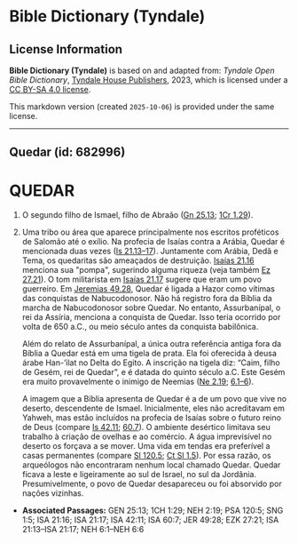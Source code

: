 # Bible Dictionary (Tyndale)

## License Information

**Bible Dictionary (Tyndale)** is based on and adapted from: _Tyndale Open Bible Dictionary_, [Tyndale House Publishers](https://tyndaleopenresources.com/), 2023, which is licensed under a [CC BY-SA 4.0 license](https://creativecommons.org/licenses/by-sa/4.0/legalcode.en).

This markdown version (created `2025-10-06`) is provided under the same license.



--------------------------------

## Quedar (id: 682996)

QUEDAR
======

1. O segundo filho de Ismael, filho de Abraão ([Gn 25\.13](https://ref.ly/Gen25:13); [1Cr 1\.29](https://ref.ly/1Chr1:29)).
2. Uma tribo ou área que aparece principalmente nos escritos proféticos de Salomão até o exílio. Na profecia de Isaías contra a Arábia, Quedar é mencionada duas vezes ([Is 21\.13–17](https://ref.ly/Isa21:13-Isa21:17)). Juntamente com Arábia, Dedã e Tema, os quedaritas são ameaçados de destruição. [Isaías 21\.16](https://ref.ly/Isa21:16) menciona sua "pompa", sugerindo alguma riqueza (veja também [Ez 27\.21](https://ref.ly/Ezek27:21)). O tom militarista em [Isaías 21\.17](https://ref.ly/Isa21:17) sugere que eram um povo guerreiro. Em [Jeremias 49\.28](https://ref.ly/Jer49:28), Quedar é ligada a Hazor como vítimas das conquistas de Nabucodonosor. Não há registro fora da Bíblia da marcha de Nabucodonosor sobre Quedar. No entanto, Assurbanípal, o rei da Assíria, menciona a conquista de Quedar. Isso teria ocorrido por volta de 650 a.C., ou meio século antes da conquista babilônica.

    Além do relato de Assurbanípal, a única outra referência antiga fora da Bíblia a Quedar está em uma tigela de prata. Ela foi oferecida à deusa árabe Han\-’ilat no Delta do Egito. A inscrição na tigela diz: “Caim, filho de Gesém, rei de Quedar”, e é datada do quinto século a.C. Este Gesém era muito provavelmente o inimigo de Neemias ([Ne 2\.19](https://ref.ly/Neh2:19); [6\.1–6](https://ref.ly/Neh6:1-Neh6:6)).

    A imagem que a Bíblia apresenta de Quedar é a de um povo que vive no deserto, descendente de Ismael. Inicialmente, eles não acreditavam em Yahweh, mas estão incluídos na profecia de Isaías sobre o futuro reino de Deus (compare [Is 42\.11](https://ref.ly/Isa42:11); [60\.7](https://ref.ly/Isa60:7)). O ambiente desértico limitava seu trabalho à criação de ovelhas e ao comércio. A água imprevisível no deserto os forçava a se mover. Uma vida em tendas era preferível a casas permanentes (compare [Sl 120\.5](https://ref.ly/Ps120:5); [Ct Sl 1\.5](https://ref.ly/Song1:5)). Por essa razão, os arqueólogos não encontraram nenhum local chamado Quedar. Quedar ficava a leste e ligeiramente ao sul de Israel, no sul da Jordânia. Presumivelmente, o povo de Quedar desapareceu ou foi absorvido por nações vizinhas.

* **Associated Passages:** GEN 25:13; 1CH 1:29; NEH 2:19; PSA 120:5; SNG 1:5; ISA 21:16; ISA 21:17; ISA 42:11; ISA 60:7; JER 49:28; EZK 27:21; ISA 21:13–ISA 21:17; NEH 6:1–NEH 6:6

